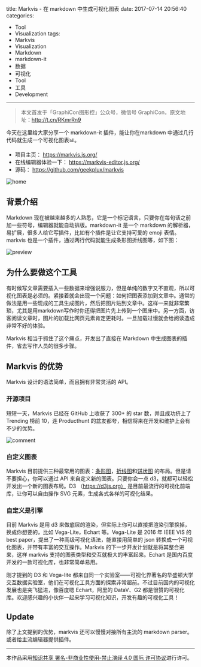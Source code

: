 title: Markvis - 在 markdown 中生成可视化图表
date: 2017-07-14 20:56:40
categories:
- Tool
- Visualization
tags:
- Markvis
- Visualization
- Markdown
- markdown-it
- 数据
- 可视化
- Tool
- 工具
- Development
---

> 本文首发于「GraphiCon图形控」公众号，微信号 GraphiCon，原文地址：http://t.cn/RKmrRn9

今天在这里给大家分享一个 markdown-it 插件，能让你在markdown 中通过几行代码就生成一个可视化图表📊。

- 项目主页： https://markvis.js.org/
- 在线编辑器体验一下： https://markvis-editor.js.org/
- 源码： https://github.com/geekplux/markvis

![home](https://i.loli.net/2017/07/14/59687d0c743bd.jpeg)

## 背景介绍

Markdown 现在被越来越多的人熟悉，它是一个标记语言，只要你在每句话之前加一些符号，编辑器就能自动排版。markdown-it 是一个 markdown 的解析器，易扩展，很多人给它写插件，比如有个插件是让它支持可爱的 emoji 表情。markvis 也是一个插件，通过两行代码就能生成条形图折线图等，如下图：

![preview](https://i.loli.net/2017/07/13/5966c9acb6509.png)

## 为什么要做这个工具

有时候写文章需要插入一些数据来增强说服力，但是单纯的数字又不直观，所以可视化图表是必须的。紧接着就会出现一个问题：如何把图表添加到文章中。通常的做法是用一些现成的工具生成图片，然后把图片贴到文章中。这样一来就非常繁琐，尤其是用markdown写作时你还得把图片先上传到一个图床中。另一方面，访客阅读文章时，图片的加载比网页元素肯定更耗时。一旦加载过慢就会给阅读造成非常不好的体验。

Markvis 相当于抓住了这个痛点，开发出了直接在 Markdown 中生成图表的插件，省去写作人员的很多步骤。

## Markvis 的优势

Markvis 设计的语法简单，而且拥有非常灵活的 API。

### 开源项目

短短一天，Markvis 已经在 GitHub 上收获了 300+ 的 star 数，并且成功挤上了 Trending 榜前 10，连 Producthunt 的盆友都夸，相信将来在开发和维护上会有不少的优势。

![comment](https://i.loli.net/2017/07/14/59687cd46241d.png)

### 自定义图表

Markvis 目前提供三种最常用的图表：[条形图](https://github.com/geekplux/markvis-bar)，[折线图](https://github.com/geekplux/markvis-line)和[饼状图](https://github.com/geekplux/markvis-pie) 的布局。但是请不要担心，你可以通过 API 来自定义新的图表。只要你会一点 d3，就都可以轻松开发出一个新的图表布局。D3 （https://d3js.org） 是目前最流行的可视化前端库，让你可以自由操作 SVG 元素，生成各式各样的可视化结果。

### 自定义是引擎

目前 Markvis 是用 d3 来做底层的渲染，但实际上你可以直接把渲染引擎换掉，换成你想要的，比如 Vega-Lite，Echart 等。Vega-Lite 是 2016 年 IEEE VIS 的 best paper，提出了一种高级可视化语法，能直接用简单的 json 转换成一个可视化图表，并带有丰富的交互操作。Markvis 的下一步开发计划就是将其整合进来，这样 markvis 支持的图表类型和交互就极大的丰富起来。Echart 是国内百度开发的一款可视化库，也非常简单易用。

刚才提到的 D3 和 Vega-lite 都来自同一个实验室——可视化界著名的华盛顿大学交互数据实验室，他们在可视化工具方面的探索非常超前。不过目前国内的可视化发展也是突飞猛进，像百度嗯 Echart，阿里的 DataV、G2 都是很赞的可视化库。欢迎感兴趣的小伙伴一起来学习可视化知识，开发有趣的可视化工具！


## Update

除了上文提到的优势，markvis 还可以慢慢对接所有主流的 markdown parser。或者给主流编辑器提供插件。


--------------
本作品采用[知识共享 署名-非商业性使用-禁止演绎 4.0 国际 许可协议](http://creativecommons.org/licenses/by-nc-nd/4.0/)进行许可。
